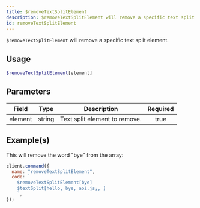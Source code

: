 ```yaml
---
title: $removeTextSplitElement
description: $removeTextSplitElement will remove a specific text split element.
id: removeTextSplitElement
---
```


`$removeTextSplitElement` will remove a specific text split element.

## Usage

```php
$removeTextSplitElement[element]
```

## Parameters

| Field   | Type   | Description                   | Required |
| ------- | ------ | ----------------------------- | :------: |
| element | string | Text split element to remove. |   true   |

## Example(s)

This will remove the word "bye" from the array:

```javascript
client.command({
  name: "removeTextSplitElement",
  code: `
    $removeTextSplitElement[bye]
    $textSplit[hello, bye, aoi.js;, ]
    `,
});
```
